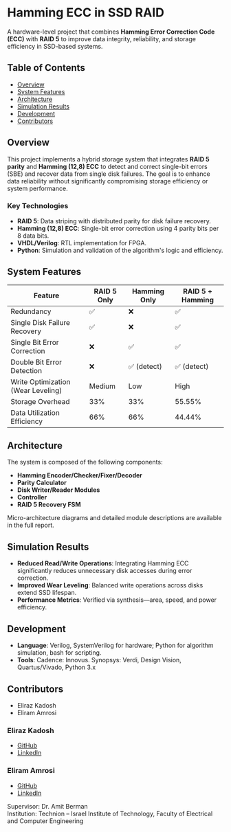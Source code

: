 # Hamming ECC in SSD RAID

A hardware-level project that combines **Hamming Error Correction Code (ECC)** with **RAID 5** to improve data integrity, reliability, and storage efficiency in SSD-based systems.

## Table of Contents
- [Overview](#overview)
- [System Features](#system-features)
- [Architecture](#architecture)
- [Simulation Results](#simulation-results)
- [Development](#development)
- [Contributors](#contributors)

## Overview
This project implements a hybrid storage system that integrates **RAID 5 parity** and **Hamming (12,8) ECC** to detect and correct single-bit errors (SBE) and recover data from single disk failures. The goal is to enhance data reliability without significantly compromising storage efficiency or system performance.

### Key Technologies
- **RAID 5**: Data striping with distributed parity for disk failure recovery.
- **Hamming (12,8) ECC**: Single-bit error correction using 4 parity bits per 8 data bits.
- **VHDL/Verilog**: RTL implementation for FPGA.
- **Python**: Simulation and validation of the algorithm's logic and efficiency.

## System Features
| Feature                          | RAID 5 Only | Hamming Only | RAID 5 + Hamming |
|----------------------------------|-------------|---------------|------------------|
| Redundancy                       | ✅           | ❌            | ✅                |
| Single Disk Failure Recovery     | ✅           | ❌            | ✅                |
| Single Bit Error Correction      | ❌           | ✅            | ✅                |
| Double Bit Error Detection       | ❌           | ✅ (detect)    | ✅ (detect)      |
| Write Optimization (Wear Leveling) | Medium      | Low           | High             |
| Storage Overhead                 | 33%         | 33%           | 55.55%           |
| Data Utilization Efficiency      | 66%         | 66%           | 44.44%           |

## Architecture
The system is composed of the following components:
- **Hamming Encoder/Checker/Fixer/Decoder**
- **Parity Calculator**
- **Disk Writer/Reader Modules**
- **Controller**
- **RAID 5 Recovery FSM**

Micro-architecture diagrams and detailed module descriptions are available in the full report.

## Simulation Results
- **Reduced Read/Write Operations**: Integrating Hamming ECC significantly reduces unnecessary disk accesses during error correction.
- **Improved Wear Leveling**: Balanced write operations across disks extend SSD lifespan.
- **Performance Metrics**: Verified via synthesis—area, speed, and power efficiency.

## Development
- **Language**: Verilog, SystemVerilog for hardware; Python for algorithm simulation, bash for scripting.
- **Tools**: Cadence: Innovus. Synopsys: Verdi, Design Vision, Quartus/Vivado, Python 3.x

## Contributors
- Eliraz Kadosh 
- Eliram Amrosi


### Eliraz Kadosh
- [GitHub](https://github.com/elirazkadosh)
- [LinkedIn](https://www.linkedin.com/in/eliraz-kadosh)

### Eliram Amrosi
- [GitHub](https://github.com/EliramAmrusi)
- [LinkedIn](https://www.linkedin.com/in/eliramamrosi)


Supervisor: Dr. Amit Berman  
Institution: Technion – Israel Institute of Technology, Faculty of Electrical and Computer Engineering
